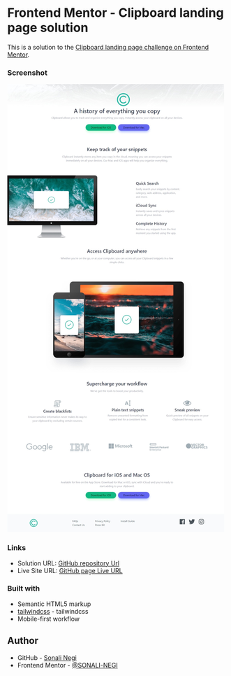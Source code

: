 # Frontend Mentor - Clipboard landing page solution

This is a solution to the [Clipboard landing page challenge on Frontend Mentor](https://www.frontendmentor.io/challenges/clipboard-landing-page-5cc9bccd6c4c91111378ecb9).

### Screenshot

![](./design/web%20design.jpeg)

### Links

- Solution URL: [GitHub repository Url ](https://github.com/SONALI-NEGI/Clipboard-landing-page-using-tailwindcss)
- Live Site URL: [GitHub page Live URL](https://sonali-negi.github.io/Clipboard-landing-page-using-tailwindcss/)

### Built with

- Semantic HTML5 markup
- [tailwindcss](https://tailwindcss.com/) - tailwindcss
- Mobile-first workflow

## Author

- GitHub - [Sonali Negi](https://github.com/SONALI-NEGI)
- Frontend Mentor - [@SONALI-NEGI](https://www.frontendmentor.io/profile/SONALI-NEGI)
